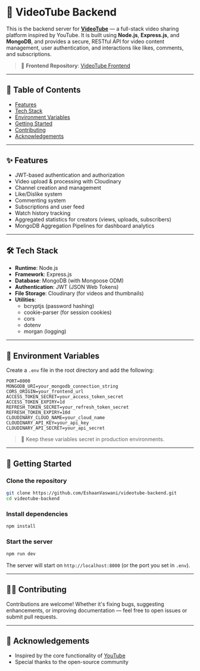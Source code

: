 # 🧠 VideoTube Backend

This is the backend server for **[VideoTube](https://videotube-swart.vercel.app)** — a full-stack video sharing platform inspired by YouTube. It is built using **Node.js**, **Express.js**, and **MongoDB**, and provides a secure, RESTful API for video content management, user authentication, and interactions like likes, comments, and subscriptions.

> 🔗 **Frontend Repository**: [VideoTube Frontend](https://github.com/EshaanVaswani/videotube)

---

## 📑 Table of Contents

-  [Features](#-features)
-  [Tech Stack](#-tech-stack)
-  [Environment Variables](#-environment-variables)
-  [Getting Started](#-getting-started)
-  [Contributing](#-contributing)
-  [Acknowledgements](#-acknowledgements)

---

## ✨ Features

-  JWT-based authentication and authorization
-  Video upload & processing with Cloudinary
-  Channel creation and management
-  Like/Dislike system
-  Commenting system
-  Subscriptions and user feed
-  Watch history tracking
-  Aggregated statistics for creators (views, uploads, subscribers)
-  MongoDB Aggregation Pipelines for dashboard analytics

---

## 🛠 Tech Stack

-  **Runtime**: Node.js
-  **Framework**: Express.js
-  **Database**: MongoDB (with Mongoose ODM)
-  **Authentication**: JWT (JSON Web Tokens)
-  **File Storage**: Cloudinary (for videos and thumbnails)
-  **Utilities**:
   -  bcryptjs (password hashing)
   -  cookie-parser (for session cookies)
   -  cors
   -  dotenv
   -  morgan (logging)

---

## 🧩 Environment Variables

Create a `.env` file in the root directory and add the following:

```env
PORT=8000
MONGODB_URI=your_mongodb_connection_string
CORS_ORIGIN=your_frontend_url
ACCESS_TOKEN_SECRET=your_access_token_secret
ACCESS_TOKEN_EXPIRY=1d
REFRESH_TOKEN_SECRET=your_refresh_token_secret
REFRESH_TOKEN_EXPIRY=10d
CLOUDINARY_CLOUD_NAME=your_cloud_name
CLOUDINARY_API_KEY=your_api_key
CLOUDINARY_API_SECRET=your_api_secret
```

> 🔐 Keep these variables secret in production environments.

---

## 🚀 Getting Started

### Clone the repository

```bash
git clone https://github.com/EshaanVaswani/videotube-backend.git
cd videotube-backend
```

### Install dependencies

```bash
npm install
```

### Start the server

```bash
npm run dev
```

The server will start on `http://localhost:8000` (or the port you set in `.env`).

---

## 🧑‍💻 Contributing

Contributions are welcome! Whether it's fixing bugs, suggesting enhancements, or improving documentation — feel free to open issues or submit pull requests.

---

## 🙌 Acknowledgements

-  Inspired by the core functionality of [YouTube](https://www.youtube.com)
-  Special thanks to the open-source community
